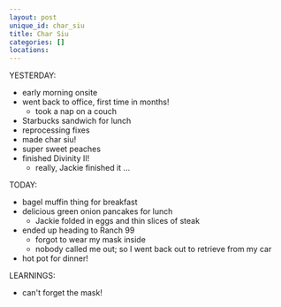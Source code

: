 ```yaml
---
layout: post
unique_id: char_siu
title: Char Siu
categories: []
locations: 
---
```


YESTERDAY:
* early morning onsite
* went back to office, first time in months!
  * took a nap on a couch
* Starbucks sandwich for lunch
* reprocessing fixes
* made char siu!
* super sweet peaches
* finished Divinity II!
  * really, Jackie finished it ...

TODAY:
* bagel muffin thing for breakfast
* delicious green onion pancakes for lunch
  * Jackie folded in eggs and thin slices of steak
* ended up heading to Ranch 99
  * forgot to wear my mask inside
  * nobody called me out; so I went back out to retrieve from my car
* hot pot for dinner!

LEARNINGS:
* can't forget the mask!
